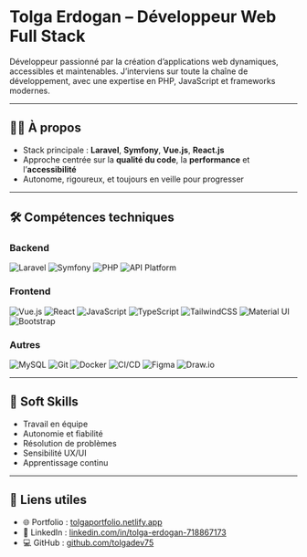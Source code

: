 # Tolga Erdogan – Développeur Web Full Stack

Développeur passionné par la création d’applications web dynamiques, accessibles et maintenables. J’interviens sur toute la chaîne de développement, avec une expertise en PHP, JavaScript et frameworks modernes.

---

## 👨‍💻 À propos

- Stack principale : **Laravel**, **Symfony**, **Vue.js**, **React.js**
- Approche centrée sur la **qualité du code**, la **performance** et l’**accessibilité**
- Autonome, rigoureux, et toujours en veille pour progresser

---

## 🛠️ Compétences techniques

### Backend
![Laravel](https://img.shields.io/badge/Laravel-E74430?style=flat&logo=laravel&logoColor=white)
![Symfony](https://img.shields.io/badge/Symfony-000000?style=flat&logo=symfony&logoColor=white)
![PHP](https://img.shields.io/badge/PHP-777BB4?style=flat&logo=php&logoColor=white)
![API Platform](https://img.shields.io/badge/API_Platform-2F80ED?style=flat&logo=data&logoColor=white)

### Frontend
![Vue.js](https://img.shields.io/badge/Vue.js-35495E?style=flat&logo=vue.js&logoColor=4FC08D)
![React](https://img.shields.io/badge/React-20232A?style=flat&logo=react&logoColor=61DAFB)
![JavaScript](https://img.shields.io/badge/JavaScript-F7DF1E?style=flat&logo=javascript&logoColor=black)
![TypeScript](https://img.shields.io/badge/TypeScript-3178C6?style=flat&logo=typescript&logoColor=white)
![TailwindCSS](https://img.shields.io/badge/TailwindCSS-06B6D4?style=flat&logo=tailwindcss&logoColor=white)
![Material UI](https://img.shields.io/badge/Material--UI-007FFF?style=flat&logo=mui&logoColor=white)
![Bootstrap](https://img.shields.io/badge/Bootstrap-7952B3?style=flat&logo=bootstrap&logoColor=white)

### Autres
![MySQL](https://img.shields.io/badge/MySQL-005C84?style=flat&logo=mysql&logoColor=white)
![Git](https://img.shields.io/badge/Git-F05032?style=flat&logo=git&logoColor=white)
![Docker](https://img.shields.io/badge/Docker-2496ED?style=flat&logo=docker&logoColor=white)
![CI/CD](https://img.shields.io/badge/CI/CD-AEC6CF?style=flat&logo=githubactions&logoColor=white)
![Figma](https://img.shields.io/badge/Figma-F24E1E?style=flat&logo=figma&logoColor=white)
![Draw.io](https://img.shields.io/badge/Draw.io-F08705?style=flat&logo=diagrams.net&logoColor=white)

---

## 🧠 Soft Skills

- Travail en équipe
- Autonomie et fiabilité
- Résolution de problèmes
- Sensibilité UX/UI
- Apprentissage continu

---

## 🔗 Liens utiles

- 🌐 Portfolio : [tolgaportfolio.netlify.app](https://tolgaportfolio.netlify.app)
- 💼 LinkedIn : [linkedin.com/in/tolga-erdogan-718867173](https://www.linkedin.com/in/tolga-erdogan-718867173/)
- 💻 GitHub : [github.com/tolgadev75](https://github.com/tolgadev75)
